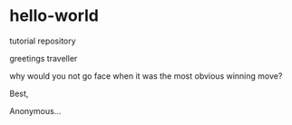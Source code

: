 # hello-world
tutorial repository


greetings traveller

why would you not go face when it was the most obvious winning move?

Best,

Anonymous...
